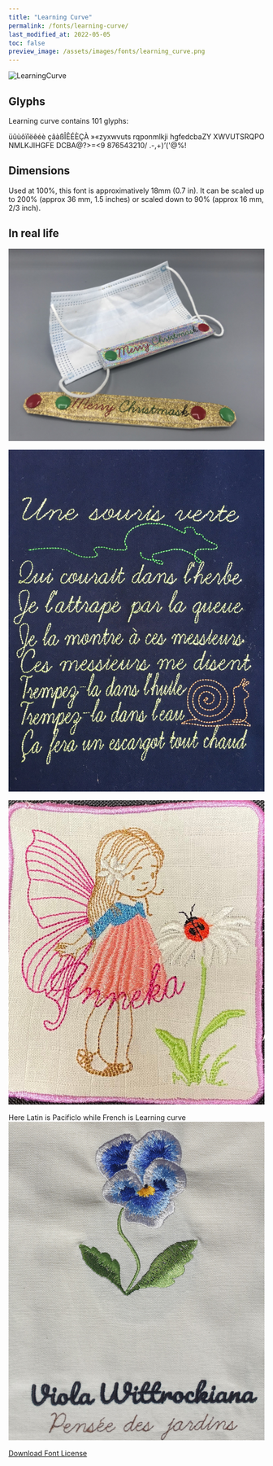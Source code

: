 ```yaml
---
title: "Learning Curve"
permalink: /fonts/learning-curve/
last_modified_at: 2022-05-05
toc: false
preview_image: /assets/images/fonts/learning_curve.png
---
```

![LearningCurve](/assets/images/fonts/learning_curve.png)



## Glyphs

Learning curve contains 101 glyphs:
	
üûùôïîëêéè
çâàßÎÊÉÈÇÀ
»«zyxwvuts
rqponmlkji
hgfedcbaZY
XWVUTSRQPO
NMLKJIHGFE
DCBA@?>=<9
876543210/
.-,+)’('@%!

## Dimensions
Used at 100%, this font is approximatively  18mm  (0.7 in).
It can be scaled up to 200% (approx 36 mm, 1.5 inches) or scaled down to  90% (approx 16 mm, 2/3 inch).

## In real life 

![Mask Extension ](/assets/images/fonts/learningcurve5.jpeg)


![Green Mouse](/assets/images/fonts/learning_curve3.jpg)

![Miss](/assets/images/fonts/learningcurve2.jpg)

Here Latin is Pacificlo while French is Learning curve
![Botanical](/assets/images/fonts/pacificlolearning.jpg)

[Download Font License](https://github.com/inkstitch/inkstitch/tree/main/fonts/learning_curve/LICENSE)
